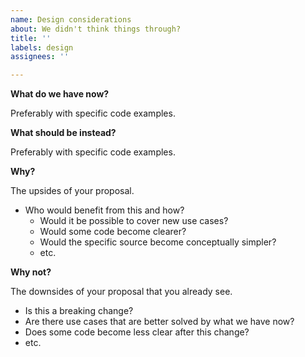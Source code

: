 ```yaml
---
name: Design considerations
about: We didn't think things through?
title: ''
labels: design
assignees: ''

---
```


<!--
This is a place for issue reports that are not exactly bugs (wrong unintentional behavior), it's for raising issue regarding software architecture/design.

**Double-check**

* If the behavior is strange, surprising, and undocumented, it could be a good idea to file a "Bug report" instead.
* Is this still relevant with the latest version of Lumanex? We could have changed this already.
* Maybe there are good reasons for the existing behavior. Please try searching for existing discussions of the problem.

-->

**What do we have now?**

Preferably with specific code examples.

**What should be instead?**

Preferably with specific code examples.

**Why?**

The upsides of your proposal.
* Who would benefit from this and how?
  - Would it be possible to cover new use cases?
  - Would some code become clearer?
  - Would the specific source become conceptually simpler?
  - etc.

**Why not?**

The downsides of your proposal that you already see.
* Is this a breaking change?
* Are there use cases that are better solved by what we have now?
* Does some code become less clear after this change?
* etc.